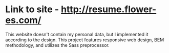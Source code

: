 # Link to site - http://resume.flower-es.com/


This website doesn't contain my personal data, but I implemented it according to the design.
This project features responsive web design, BEM methodology, and utilizes the Sass preprocessor.
